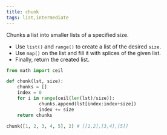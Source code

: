 ```yaml
---
title: chunk
tags: list,intermediate
---
```


Chunks a list into smaller lists of a specified size.

- Use `list()` and `range()` to create a list of the desired `size`.
- Use `map()` on the list and fill it with splices of the given list.
- Finally, return the created list.

```py
from math import ceil

def chunk(lst, size):
    chunks = []
    index = 0
    for i in range(ceil(len(lst)/size)):
            chunks.append(lst[index:index+size])
            index += size
    return chunks
```

```py
chunk([1, 2, 3, 4, 5], 2) # [[1,2],[3,4],[5]]
```
